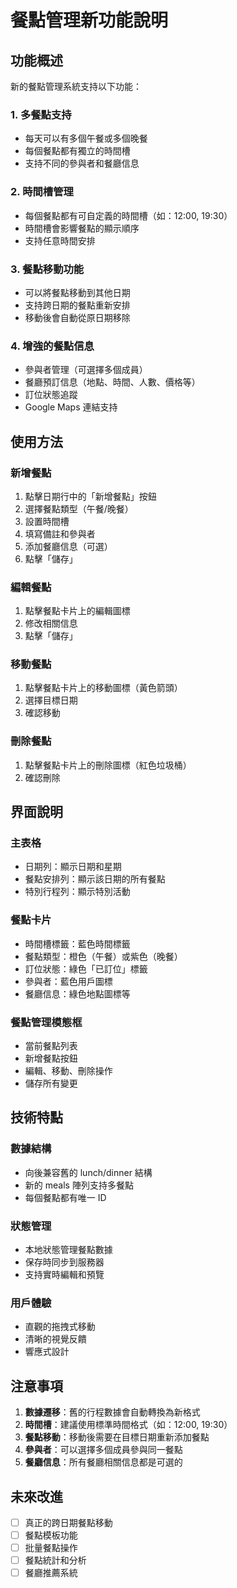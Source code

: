 # 餐點管理新功能說明

## 功能概述

新的餐點管理系統支持以下功能：

### 1. 多餐點支持
- 每天可以有多個午餐或多個晚餐
- 每個餐點都有獨立的時間槽
- 支持不同的參與者和餐廳信息

### 2. 時間槽管理
- 每個餐點都有可自定義的時間槽（如：12:00, 19:30）
- 時間槽會影響餐點的顯示順序
- 支持任意時間安排

### 3. 餐點移動功能
- 可以將餐點移動到其他日期
- 支持跨日期的餐點重新安排
- 移動後會自動從原日期移除

### 4. 增強的餐點信息
- 參與者管理（可選擇多個成員）
- 餐廳預訂信息（地點、時間、人數、價格等）
- 訂位狀態追蹤
- Google Maps 連結支持

## 使用方法

### 新增餐點
1. 點擊日期行中的「新增餐點」按鈕
2. 選擇餐點類型（午餐/晚餐）
3. 設置時間槽
4. 填寫備註和參與者
5. 添加餐廳信息（可選）
6. 點擊「儲存」

### 編輯餐點
1. 點擊餐點卡片上的編輯圖標
2. 修改相關信息
3. 點擊「儲存」

### 移動餐點
1. 點擊餐點卡片上的移動圖標（黃色箭頭）
2. 選擇目標日期
3. 確認移動

### 刪除餐點
1. 點擊餐點卡片上的刪除圖標（紅色垃圾桶）
2. 確認刪除

## 界面說明

### 主表格
- 日期列：顯示日期和星期
- 餐點安排列：顯示該日期的所有餐點
- 特別行程列：顯示特別活動

### 餐點卡片
- 時間槽標籤：藍色時間標籤
- 餐點類型：橙色（午餐）或紫色（晚餐）
- 訂位狀態：綠色「已訂位」標籤
- 參與者：藍色用戶圖標
- 餐廳信息：綠色地點圖標等

### 餐點管理模態框
- 當前餐點列表
- 新增餐點按鈕
- 編輯、移動、刪除操作
- 儲存所有變更

## 技術特點

### 數據結構
- 向後兼容舊的 lunch/dinner 結構
- 新的 meals 陣列支持多餐點
- 每個餐點都有唯一 ID

### 狀態管理
- 本地狀態管理餐點數據
- 保存時同步到服務器
- 支持實時編輯和預覽

### 用戶體驗
- 直觀的拖拽式移動
- 清晰的視覺反饋
- 響應式設計

## 注意事項

1. **數據遷移**：舊的行程數據會自動轉換為新格式
2. **時間槽**：建議使用標準時間格式（如：12:00, 19:30）
3. **餐點移動**：移動後需要在目標日期重新添加餐點
4. **參與者**：可以選擇多個成員參與同一餐點
5. **餐廳信息**：所有餐廳相關信息都是可選的

## 未來改進

- [ ] 真正的跨日期餐點移動
- [ ] 餐點模板功能
- [ ] 批量餐點操作
- [ ] 餐點統計和分析
- [ ] 餐廳推薦系統
